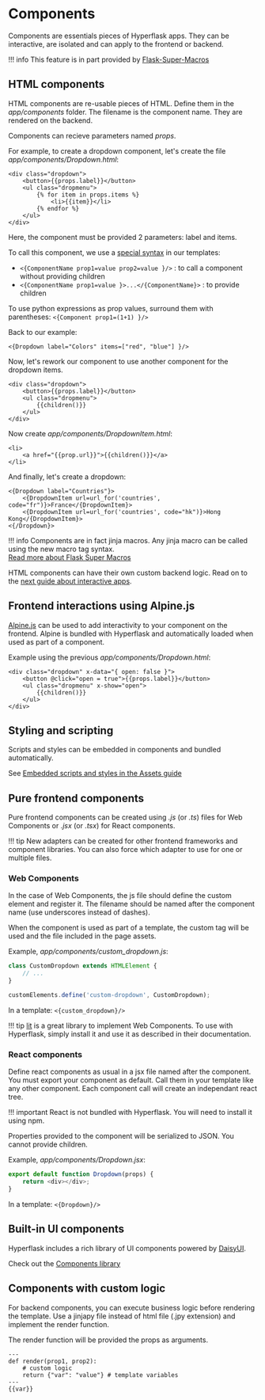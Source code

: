 # Components

Components are essentials pieces of Hyperflask apps. They can be interactive, are isolated and can apply to the frontend or backend.

!!! info
    This feature is in part provided by [Flask-Super-Macros](https://github.com/hyperflask/flask-super-macros)

## HTML components

HTML components are re-usable pieces of HTML. Define them in the *app/components* folder. The filename is the component name.
They are rendered on the backend.

Components can recieve parameters named *props*.

For example, to create a dropdown component, let's create the file *app/components/Dropdown.html*:

```jinja
<div class="dropdown">
    <button>{{props.label}}</button>
    <ul class="dropmenu">
        {% for item in props.items %}
            <li>{{item}}</li>
        {% endfor %}
    </ul>
</div>
```

Here, the component must be provided 2 parameters: label and items.

To call this component, we use a [special syntax](https://github.com/hyperflask/jinja-super-macros?tab=readme-ov-file#new-macro-tags-syntax) in our templates:

 - `<{ComponentName prop1=value prop2=value }/>` : to call a component without providing children
 - `<{ComponentName prop1=value }>...</{ComponentName}>` : to provide children

To use python expressions as prop values, surround them with parentheses: `<{Component prop1=(1+1) }/>`

Back to our example:

```
<{Dropdown label="Colors" items=["red", "blue"] }/>
```

Now, let's rework our component to use another component for the dropdown items.

```jinja
<div class="dropdown">
    <button>{{props.label}}</button>
    <ul class="dropmenu">
        {{children()}}
    </ul>
</div>
```

Now create *app/components/DropdownItem.html*:

```jinja
<li>
    <a href="{{prop.url}}">{{children()}}</a>
</li>
```

And finally, let's create a dropdown:

```jinja
<{Dropdown label="Countries"}>
    <{DropdownItem url=url_for('countries', code="fr")}>France</{DropdownItem}>
    <{DropdownItem url=url_for('countries', code="hk")}>Hong Kong</{DropdownItem}>
<{/Dropdown}>
```

!!! info
    Components are in fact jinja macros. Any jinja macro can be called using the new macro tag syntax.  
    [Read more about Flask Super Macros](https://github.com/hyperflask/flask-super-macros)

HTML components can have their own custom backend logic. Read on to the [next guide about interactive apps](/guides/interactive-apps).

## Frontend interactions using Alpine.js

[Alpine.js](https://alpinejs.dev/) can be used to add interactivity to your component on the frontend. Alpine is bundled with Hyperflask and automatically loaded when used as part of a component.

Example using the previous *app/components/Dropdown.html*:

```jinja
<div class="dropdown" x-data="{ open: false }">
    <button @click="open = true">{{props.label}}</button>
    <ul class="dropmenu" x-show="open">
        {{children()}}
    </ul>
</div>
```

## Styling and scripting

Scripts and styles can be embedded in components and bundled automatically.

See [Embedded scripts and styles in the Assets guide](/guides/assets/#embedded-scripts-and-styles)

## Pure frontend components

Pure frontend components can be created using *.js* (or *.ts*) files for Web Components or *.jsx* (or *.tsx*) for React components.

!!! tip
    New adapters can be created for other frontend frameworks and component libraries.
    You can also force which adapter to use for one or multiple files.

### Web Components

In the case of Web Components, the js file should define the custom element and register it. The filename should be named after the component name (use underscores instead of dashes).

When the component is used as part of a template, the custom tag will be used and the file included in the page assets.

Example, *app/components/custom_dropdown.js*:

```js
class CustomDropdown extends HTMLElement {
    // ...
}

customElements.define('custom-dropdown', CustomDropdown);
```

In a template: `<{custom_dropdown}/>`

!!! tip
    [lit](https://lit.dev/) is a great library to implement Web Components. To use with Hyperflask, simply install it and use it as described in their documentation.

### React components

Define react components as usual in a jsx file named after the component. You must export your component as default. Call them in your template like any other component. Each component call will create an independant react tree.

!!! important
    React is not bundled with Hyperflask. You will need to install it using npm.

Properties provided to the component will be serialized to JSON. You cannot provide children.

Example, *app/components/Dropdown.jsx*:

```js
export default function Dropdown(props) {
    return <div></div>;
}
```

In a template: `<{Dropdown}/>`

## Built-in UI components

Hyperflask includes a rich library of UI components powered by [DaisyUI](https://daisyui.com).

Check out the [Components library](/components)

## Components with custom logic

For backend components, you can execute business logic before rendering the template.
Use a jinjapy file instead of html file (.jpy extension) and implement the render function.

The render function will be provided the props as arguments.

```jpy
---
def render(prop1, prop2):
    # custom logic
    return {"var": "value"} # template variables
---
{{var}}
```